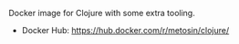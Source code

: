 Docker image for Clojure with some extra tooling.

* Docker Hub: https://hub.docker.com/r/metosin/clojure/
